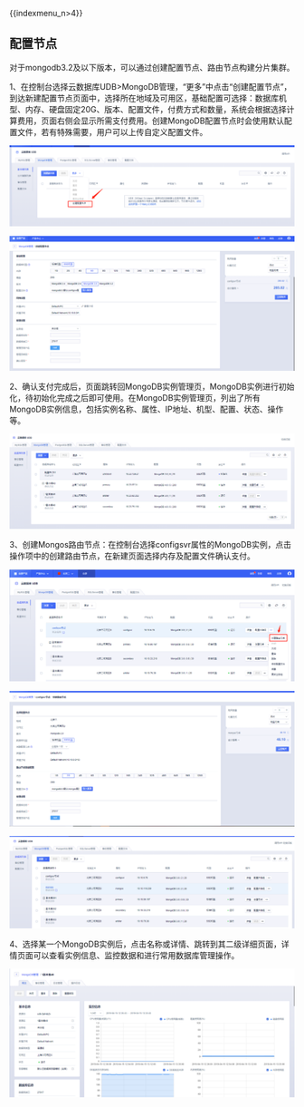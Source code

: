 {{indexmenu_n>4}}

## 配置节点

对于mongodb3.2及以下版本，可以通过创建配置节点、路由节点构建分片集群。

1、在控制台选择云数据库UDB\>MongoDB管理，“更多”中点击“创建配置节点”，到达新建配置节点页面中，选择所在地域及可用区，基础配置可选择：数据库机型、内存、硬盘固定20G、版本、配置文件，付费方式和数量，系统会根据选择计算费用，页面右侧会显示所需支付费用。创建MongoDB配置节点时会使用默认配置文件，若有特殊需要，用户可以上传自定义配置文件。

![image](/images/config.png)

![image](/images/mongodbv406.png)

2、确认支付完成后，页面跳转回MongoDB实例管理页，MongoDB实例进行初始化，待初始化完成之后即可使用。在MongoDB实例管理页，列出了所有MongoDB实例信息，包括实例名称、属性、IP地址、机型、配置、状态、操作等。

![image](/images/mongodbv408.png)

3、创建Mongos路由节点：在控制台选择configsvr属性的MongoDB实例，点击操作项中的创建路由节点，在新建页面选择内存及配置文件确认支付。

![image](/images/mongodbv409.png)

![image](/images/mongodbv410.png)

![image](/images/mongodbv411.png)

4、选择某一个MongoDB实例后，点击名称或详情、跳转到其二级详细页面，详情页面可以查看实例信息、监控数据和进行常用数据库管理操作。

![image](/images/mongodbv404.png)
